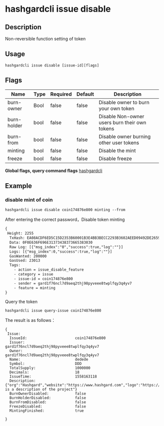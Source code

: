 # hashgardcli issue disable

## Description

Non-reversible function setting of token

## Usage

```shell
hashgardcli issue disable [issue-id][flags]
```

## Flags

| Name          | Type| Required  | Default| Description                               |
| ------------- | ---- | -------- | ------ | --------------------------------------- |
| burn-owner  | Bool | false   | false  | Disable owner to burn your own token|
| burn-holder | bool | false  | false  | Disable Non-owner users burn their own tokens|
| burn-from   | bool | false   | false  | Disable owner burning other user tokens|
| minting     | bool | false   | false  | Disable the mint              |
| freeze      | bool | false | false  | Disable freeze          |

**Global flags, query command flags** [hashgardcli](../README.md)

## Example

### disable mint of coin

```shell
hashgardcli issue disable coin174876e800 minting --from
```

After entering the correct password，Disable token minting

```txt
{
 Height: 2255
  TxHash: EA08ACDF6ED5C15D2353B60001B3E4BB3BECC2293B3602AEED09492DE2659E50
  Data: 0F0E636F696E31373438373665383030
  Raw Log: [{"msg_index":"0","success":true,"log":""}]
  Logs: [{"msg_index":0,"success":true,"log":""}]
  GasWanted: 200000
  GasUsed: 23013
  Tags:
    - action = issue_disable_feature
    - category = issue
    - issue-id = coin174876e800
    - sender = gard1f76ncl7d9aeq2thj98pyveee8twplfqy3q4yv7
    - feature = minting
}
```

Query the token

```shell
hashgardcli issue query-issue coin174876e800
```

The result is as follows：

```shell
{
 Issue:
  IssueId:          			coin174876e800
  Issuer:           			gard1f76ncl7d9aeq2thj98pyveee8twplfqy3q4yv7
  Owner:           				gard1f76ncl7d9aeq2thj98pyveee8twplfqy3q4yv7
  Name:             			dedede
  Symbol:    	    			DDD
  TotalSupply:      			1000000
  Decimals:         			18
  IssueTime:					1558163118
  Description:	    			{"org":"Hashgard","website":"https://www.hashgard.com","logo":"https://cdn.hashgard.com/static/logo.2d949f3d.png","intro":"This is a description of the project"}
  BurnOwnerDisabled:  			false
  BurnHolderDisabled:  			false
  BurnFromDisabled:  			false
  FreezeDisabled:  				false
  MintingFinished:  			true

}
```
